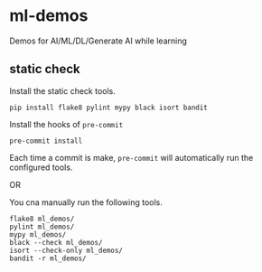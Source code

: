 # ml-demos
Demos for AI/ML/DL/Generate AI while learning


## static check
Install the static check tools.
```shell
pip install flake8 pylint mypy black isort bandit
```

Install the hooks of `pre-commit`
```shell
pre-commit install
```
Each time a commit is make, `pre-commit` will automatically run the configured tools.

OR

You cna manually run the following tools.
```shell
flake8 ml_demos/
pylint ml_demos/
mypy ml_demos/
black --check ml_demos/
isort --check-only ml_demos/
bandit -r ml_demos/
```
